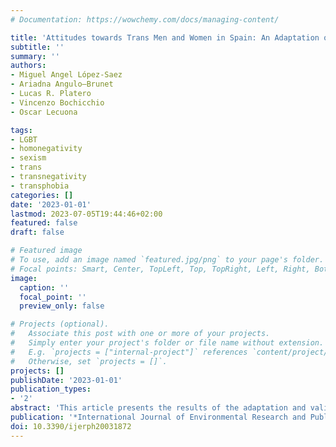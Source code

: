 ```yaml
---
# Documentation: https://wowchemy.com/docs/managing-content/

title: 'Attitudes towards Trans Men and Women in Spain: An Adaptation of the ATTMW Scale'
subtitle: ''
summary: ''
authors:
- Miguel Angel López-Saez
- Ariadna Angulo—Brunet
- Lucas R. Platero
- Vincenzo Bochicchio
- Oscar Lecuona

tags:
- LGBT
- homonegativity
- sexism
- trans
- transnegativity
- transphobia
categories: []
date: '2023-01-01'
lastmod: 2023-07-05T19:44:46+02:00
featured: false
draft: false

# Featured image
# To use, add an image named `featured.jpg/png` to your page's folder.
# Focal points: Smart, Center, TopLeft, Top, TopRight, Left, Right, BottomLeft, Bottom, BottomRight.
image:
  caption: ''
  focal_point: ''
  preview_only: false

# Projects (optional).
#   Associate this post with one or more of your projects.
#   Simply enter your project's folder or file name without extension.
#   E.g. `projects = ["internal-project"]` references `content/project/deep-learning/index.md`.
#   Otherwise, set `projects = []`.
projects: []
publishDate: '2023-01-01'
publication_types:
- '2'
abstract: 'This article presents the results of the adaptation and validation of the Attitudes Toward Trans Men and Women (ATTMW) scale—a measure capable of detecting transphobic positions towards trans men and women—in the Spanish context. A total of 310 prospective teachers from different stages of education participated in the study on its adaptation. In order to provide quantitative evidence of validity, confirmatory factor analysis and regression analysis with different constructs and sociodemographic variables were carried out. Internal consistency reliability was adequate. The study demonstrated that the ATTMW is a psychometrically sound instrument for the assessment of attitudes towards trans people, especially with items that categorize trans women and men as second-class people'
publication: '*International Journal of Environmental Research and Public Health*'
doi: 10.3390/ijerph20031872
---
```

